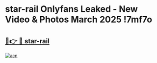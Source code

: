 # star-rail Onlyfans Leaked - New Video & Photos March 2025 !7mf7o

# <h2><a href="https://8bulzs.iuczelnia.edu.pl?title=star-rail&ref=7mf7o">🔗👉 🔴 star-rail</a></h2>

[![acn](https://github.com/user-attachments/assets/0f9c940e-d8b0-45ae-aac7-cd30a18b3e1c)](https://8bulzs.iuczelnia.edu.pl?title=star-rail&ref=7mf7o)

